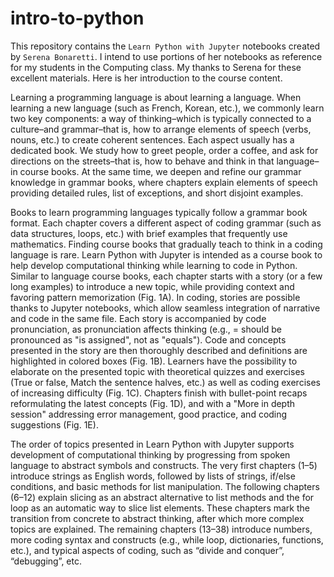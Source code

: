 # intro-to-python

This repository contains the ```Learn Python with Jupyter``` notebooks created by ```Serena Bonaretti```.  I intend to use portions of her notebooks as reference for my students in the Computing class. My thanks to Serena for these excellent materials. Here is her introduction to the course content.

Learning a programming language is about learning a language. When learning a new language (such as French, Korean, etc.), we commonly learn two key components: a way of thinking–which is typically connected to a culture–and grammar–that is, how to arrange elements of speech (verbs, nouns, etc.) to create coherent sentences. Each aspect usually has a dedicated book. We study how to greet people, order a coffee, and ask for directions on the streets–that is, how to behave and think in that language–in course books. At the same time, we deepen and refine our grammar knowledge in grammar books, where chapters explain elements of speech providing detailed rules, list of exceptions, and short disjoint examples.


Books to learn programming languages typically follow a grammar book format. Each chapter covers a different aspect of coding grammar (such as data structures, loops, etc.) with brief examples that frequently use mathematics. Finding course books that gradually teach to think in a coding language is rare.
Learn Python with Jupyter is intended as a course book to help develop computational thinking while learning to code in Python. Similar to language course books, each chapter starts with a story (or a few long examples) to introduce a new topic, while providing context and favoring pattern memorization (Fig. 1A). In coding, stories are possible thanks to Jupyter notebooks, which allow seamless integration of narrative and code in the same file. Each story is accompanied by code pronunciation, as pronunciation affects thinking (e.g., = should be pronounced as "is assigned", not as "equals"). Code and concepts presented in the story are then thoroughly described and definitions are highlighted in colored boxes (Fig. 1B). Learners have the possibility to elaborate on the presented topic with theoretical quizzes and exercises (True or false, Match the sentence halves, etc.) as well as coding exercises of increasing difficulty (Fig. 1C). Chapters finish with bullet-point recaps reformulating the latest concepts (Fig. 1D), and with a "More in depth session" addressing error management, good practice, and coding suggestions (Fig. 1E).


The order of topics presented in Learn Python with Jupyter supports development of computational thinking by progressing from spoken language to abstract symbols and constructs. The very first chapters (1–5) introduce strings as English words, followed by lists of strings, if/else conditions, and basic methods for list manipulation. The following chapters (6–12) explain slicing as an abstract alternative to list methods and the for loop as an automatic way to slice list elements. These chapters mark the transition from concrete to abstract thinking, after which more complex topics are explained. The remaining chapters (13–38) introduce numbers, more coding syntax and constructs (e.g., while loop, dictionaries, functions, etc.), and typical aspects of coding, such as “divide and conquer”, “debugging”, etc.

